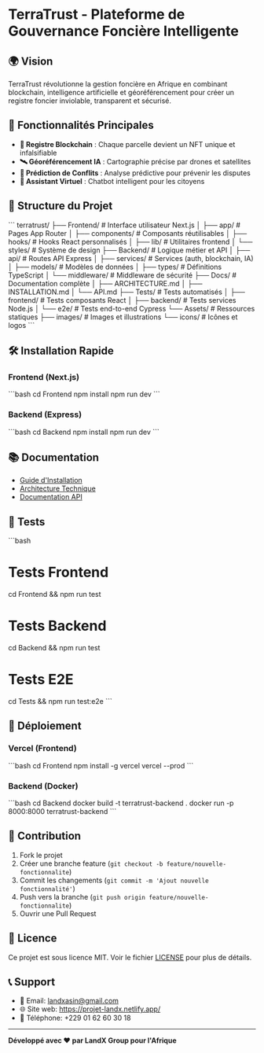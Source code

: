 # TerraTrust - Plateforme de Gouvernance Foncière Intelligente

## 🌍 Vision
TerraTrust révolutionne la gestion foncière en Afrique en combinant blockchain, intelligence artificielle et géoréférencement pour créer un registre foncier inviolable, transparent et sécurisé.

## 🚀 Fonctionnalités Principales

- **🔐 Registre Blockchain** : Chaque parcelle devient un NFT unique et infalsifiable
- **🛰️ Géoréférencement IA** : Cartographie précise par drones et satellites
- **🧠 Prédiction de Conflits** : Analyse prédictive pour prévenir les disputes
- **💬 Assistant Virtuel** : Chatbot intelligent pour les citoyens

## 📁 Structure du Projet

\`\`\`
terratrust/
├── Frontend/           # Interface utilisateur Next.js
│   ├── app/           # Pages App Router
│   ├── components/    # Composants réutilisables
│   ├── hooks/         # Hooks React personnalisés
│   ├── lib/           # Utilitaires frontend
│   └── styles/        # Système de design
├── Backend/           # Logique métier et API
│   ├── api/          # Routes API Express
│   ├── services/     # Services (auth, blockchain, IA)
│   ├── models/       # Modèles de données
│   ├── types/        # Définitions TypeScript
│   └── middleware/   # Middleware de sécurité
├── Docs/             # Documentation complète
│   ├── ARCHITECTURE.md
│   ├── INSTALLATION.md
│   └── API.md
├── Tests/            # Tests automatisés
│   ├── frontend/     # Tests composants React
│   ├── backend/      # Tests services Node.js
│   └── e2e/          # Tests end-to-end Cypress
└── Assets/           # Ressources statiques
    ├── images/       # Images et illustrations
    └── icons/        # Icônes et logos
\`\`\`

## 🛠️ Installation Rapide

### Frontend (Next.js)
\`\`\`bash
cd Frontend
npm install
npm run dev
\`\`\`

### Backend (Express)
\`\`\`bash
cd Backend
npm install
npm run dev
\`\`\`

## 📚 Documentation

- [Guide d'Installation](Docs/INSTALLATION.md)
- [Architecture Technique](Docs/ARCHITECTURE.md)
- [Documentation API](Docs/API.md)

## 🧪 Tests

\`\`\`bash
# Tests Frontend
cd Frontend && npm run test

# Tests Backend
cd Backend && npm run test

# Tests E2E
cd Tests && npm run test:e2e
\`\`\`

## 🚀 Déploiement

### Vercel (Frontend)
\`\`\`bash
cd Frontend
npm install -g vercel
vercel --prod
\`\`\`

### Backend (Docker)
\`\`\`bash
cd Backend
docker build -t terratrust-backend .
docker run -p 8000:8000 terratrust-backend
\`\`\`

## 🤝 Contribution

1. Fork le projet
2. Créer une branche feature (`git checkout -b feature/nouvelle-fonctionnalite`)
3. Commit les changements (`git commit -m 'Ajout nouvelle fonctionnalité'`)
4. Push vers la branche (`git push origin feature/nouvelle-fonctionnalite`)
5. Ouvrir une Pull Request

## 📄 Licence

Ce projet est sous licence MIT. Voir le fichier [LICENSE](LICENSE) pour plus de détails.

## 📞 Support

- 📧 Email: landxasin@gmail.com
- 🌐 Site web: https://projet-landx.netlify.app/
- 📱 Téléphone: +229 01 62 60 30 18

---

**Développé avec ❤️ par LandX Group pour l'Afrique**
